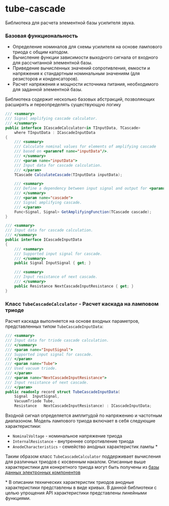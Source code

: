 # tube-cascade
Библиотека для расчета элементной базы усилителя звука.

### Базовая функциональность
+ Определение номиналов для схемы усилителя на основе лампового триода с общим катодом.
+ Вычисление функции зависимости выходного сигнала от входного для рассчитанной элементной базы.
+ Приведение вычисленных значений сопротивления, емкости и напряжения к стандартным номинальным значениям (для резисторов и конденсаторов).
+ Расчет напряжения и мощности источника питания, необходимого для заданной элементной базы.

Библиотека содержит несколько базовых абстракций, позволяющих расширять и переопределять существующую логику

```c#
/// <summary>
/// Signal amplifying cascade calculator. 
/// </summary>
public interface ICascadeCalculator<in TInputData, TCascade>
	where TInputData : ICascadeInputData
{
	/// <summary>
	/// Calculate nominal values for elements of amplifying cascade
	/// based on <paramref name="inputData"/>.
	/// </summary>
	/// <param name="inputData">
	/// Input data for cascade calculation.
	/// </param>
	TCascade CalculateCascade(TInputData inputData);

	/// <summary>
	/// Define a dependency between input signal and output for <paramref name="cascade"/>.
	/// </summary>
	/// <param name="cascade">
	/// Signal amplifying cascade.
	/// </param>
	Func<Signal, Signal> GetAmplifyingFunction(TCascade cascade);
}
```

```c#
/// <summary>
/// Input data for cascade calculation.
/// </summary>
public interface ICascadeInputData
{
	/// <summary>
	/// Supported input signal for cascade.
	/// </summary>
	public Signal InputSignal { get; }

	/// <summary>
	/// Input resistance of next cascade.
	/// </summary>
	public Resistance NextCascadeInputResistance { get; }
}
```

### Класс `TubeCascadeCalculator` - Расчет каскада на ламповом триоде
Расчет каскада выполняется на основе входных параметров, представленных типом `TubeCascadeInputData`:
```c#
/// <summary>
/// Input data for triode cascade calculation.
/// </summary>
/// <param name="InputSignal">
/// Supported input signal for cascade.
/// </param>
/// <param name="Tube">
/// Used vacuum triode.
/// </param>
/// <param name="NextCascadeInputResistance">
/// Input resistance of next cascade.
/// </param>
public readonly record struct TubeCascadeInputData(
	Signal  InputSignal, 
	VacuumTriode Tube, 
	Resistance   NextCascadeInputResistance) : ICascadeInputData;
```

Входной сигнал определяется амплитудой по напряжению и частотным диапазоном.
Модель лампового триода включает в себя следующие характеристики:
+ `NominalVoltage` - номинальное напряжение триода
+ `InternalResistance` - внутреннее сопротивление триода
+ `AnodeCharacteristics` - семейство анодных характеристик лампы *

Таким образом класс `TubeCascadeCalculator` поддерживает вычисления для различных триодов с косвенным накалом. Описанные выше характеристики для конкретного триода могут быть получены из [базы данных электронных компонентов](https://rudatasheet.ru/tubes/)

\* В описании технических характеристик триодов анодные характеристики представлены в виде кривых. В данной библиотеки с целью упрощения API характеристики представлены линейными функциями.